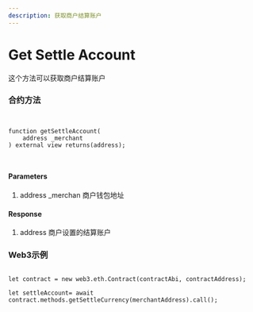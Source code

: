 ```yaml
---
description: 获取商户结算账户
---
```


# Get Settle Account

这个方法可以获取商户结算账户

### 合约方法

```
 
 
function getSettleAccount(
    address _merchant
) external view returns(address);
 
 
```

#### Parameters

1. address \_merchan 商户钱包地址



#### Response

1. address 商户设置的结算账户

### Web3示例

```

let contract = new web3.eth.Contract(contractAbi, contractAddress);

let settleAccount= await contract.methods.getSettleCurrency(merchantAddress).call();


```
